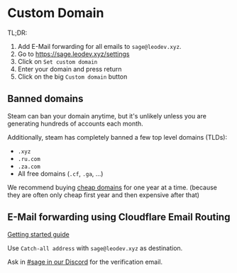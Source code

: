 
# Custom Domain

TL;DR:

1. Add E-Mail forwarding for all emails to `sage@leodev.xyz`.
2. Go to https://sage.leodev.xyz/settings
3. Click on `Set custom domain`
4. Enter your domain and press return
5. Click on the big `Custom domain` button

## Banned domains

Steam can ban your domain anytime, but it's unlikely unless you are generating
hundreds of accounts each month.

Additionally, steam has completely banned a few top level domains (TLDs):

- `.xyz`
- `.ru.com`
- `.za.com`
- All free domains (`.cf`, `.ga`, ...)

We recommend buying [cheap domains](https://www.namecheap.com/promos/99-cent-domain-names/) for one year at a time. (because they are often only cheap first year and then expensive after that)

## E-Mail forwarding using Cloudflare Email Routing

[Getting started guide](https://developers.cloudflare.com/email-routing/get-started/enable-email-routing/)

Use `Catch-all address` with `sage@leodev.xyz` as destination.

Ask in [#sage in our Discord](https://leodev.xyz/discord) for the verification email.
